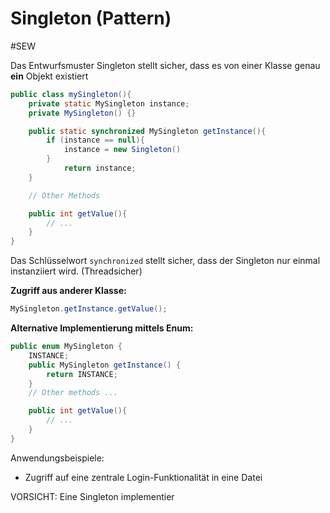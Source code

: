 # Singleton (Pattern)
#SEW 

Das Entwurfsmuster Singleton stellt sicher, dass es von einer Klasse genau **ein** Objekt existiert

```java
public class mySingleton(){
	private static MySingleton instance;
	private MySingleton() {}

	public static synchronized MySingleton getInstance(){
		if (instance == null){
			instance = new Singleton()
		}
			return instance; 
	}

	// Other Methods

	public int getValue(){
		// ...
	}
}
```

Das Schlüsselwort `synchronized` stellt sicher, dass der Singleton nur einmal instanziiert wird. (Threadsicher)

**Zugriff aus anderer Klasse:**
```java
MySingleton.getInstance.getValue();
```

**Alternative Implementierung mittels Enum:**
```java
public enum MySingleton {
	INSTANCE;
	public MySingleton getInstance() {
		return INSTANCE;
	}
	// Other methods ...

	public int getValue(){
		// ...
	}
}
```

Anwendungsbeispiele:
- Zugriff auf eine zentrale Login-Funktionalität in eine Datei

VORSICHT:
Eine Singleton implementier
